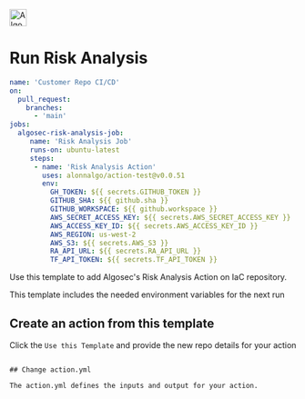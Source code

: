 <p align="left">
  <a href="https://www.algosec.com"><img height="30" alt="Algosec" src="https://raw.githubusercontent.com/alonnalgo/action-test/main/icons/critical.png"></a>
</p>

# Run Risk Analysis

```yaml
name: 'Customer Repo CI/CD'
on:
  pull_request:
    branches:
      - 'main'
jobs:
  algosec-risk-analysis-job:
     name: 'Risk Analysis Job'
     runs-on: ubuntu-latest
     steps:
      - name: 'Risk Analysis Action'
        uses: alonnalgo/action-test@v0.0.51
        env:
          GH_TOKEN: ${{ secrets.GITHUB_TOKEN }}
          GITHUB_SHA: ${{ github.sha }}
          GITHUB_WORKSPACE: ${{ github.workspace }}
          AWS_SECRET_ACCESS_KEY: ${{ secrets.AWS_SECRET_ACCESS_KEY }}
          AWS_ACCESS_KEY_ID: ${{ secrets.AWS_ACCESS_KEY_ID }}
          AWS_REGION: us-west-2
          AWS_S3: ${{ secrets.AWS_S3 }}
          RA_API_URL: ${{ secrets.RA_API_URL }}
          TF_API_TOKEN: ${{ secrets.TF_API_TOKEN }}
```

Use this template to add Algosec's Risk Analysis Action on IaC repository.

This template includes the needed environment variables for the next run


## Create an action from this template

Click the `Use this Template` and provide the new repo details for your action

```

## Change action.yml

The action.yml defines the inputs and output for your action.

